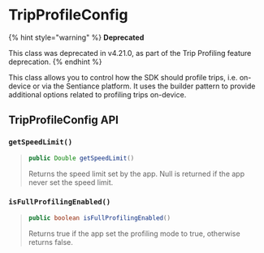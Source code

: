 # TripProfileConfig

{% hint style="warning" %}
**Deprecated**

This class was deprecated in v4.21.0, as part of the Trip Profiling feature deprecation.
{% endhint %}

This class allows you to control how the SDK should profile trips, i.e. on-device or via the Sentiance platform. It uses the builder pattern to provide additional options related to profiling trips on-device.

## TripProfileConfig API

### `getSpeedLimit()`

> ```java
> public Double getSpeedLimit()
> ```
>
> Returns the speed limit set by the app. Null is returned if the app never set the speed limit.

### `isFullProfilingEnabled()`

> ```java
> public boolean isFullProfilingEnabled()
> ```
>
> Returns true if the app set the profiling mode to true, otherwise returns false.
